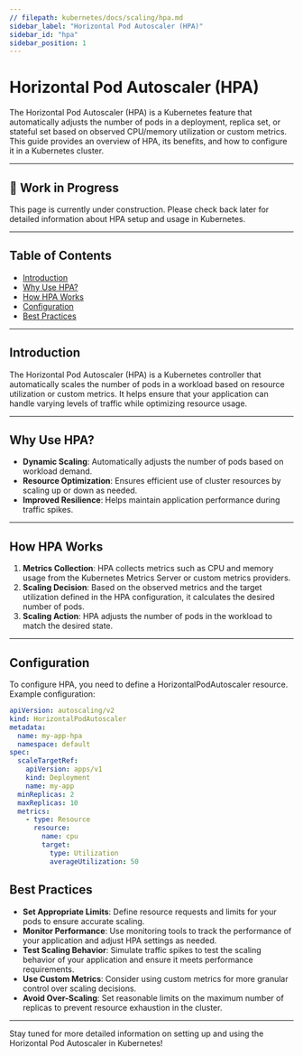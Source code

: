 ```yaml
---
// filepath: kubernetes/docs/scaling/hpa.md
sidebar_label: "Horizontal Pod Autoscaler (HPA)"
sidebar_id: "hpa"
sidebar_position: 1
---
```


# Horizontal Pod Autoscaler (HPA)

The Horizontal Pod Autoscaler (HPA) is a Kubernetes feature that automatically adjusts the number of pods in a deployment, replica set, or stateful set based on observed CPU/memory utilization or custom metrics. This guide provides an overview of HPA, its benefits, and how to configure it in a Kubernetes cluster.

---

<div style={{ backgroundColor: '#f9f9f9', borderLeft: '4px solid #0078d4', padding: '1rem', margin: '1rem 0', borderRadius: '5px' }}>
    <h2 style={{ marginTop: 0 }}>🚧 Work in Progress</h2>
    <p>This page is currently under construction. Please check back later for detailed information about HPA setup and usage in Kubernetes.</p>
</div>

---

## Table of Contents
- [Introduction](#introduction)
- [Why Use HPA?](#why-use-hpa)
- [How HPA Works](#how-hpa-works)
- [Configuration](#configuration)
- [Best Practices](#best-practices)

---

## Introduction
The Horizontal Pod Autoscaler (HPA) is a Kubernetes controller that automatically scales the number of pods in a workload based on resource utilization or custom metrics. It helps ensure that your application can handle varying levels of traffic while optimizing resource usage.

---

## Why Use HPA?
- **Dynamic Scaling**: Automatically adjusts the number of pods based on workload demand.
- **Resource Optimization**: Ensures efficient use of cluster resources by scaling up or down as needed.
- **Improved Resilience**: Helps maintain application performance during traffic spikes.

---

## How HPA Works
1. **Metrics Collection**: HPA collects metrics such as CPU and memory usage from the Kubernetes Metrics Server or custom metrics providers.
2. **Scaling Decision**: Based on the observed metrics and the target utilization defined in the HPA configuration, it calculates the desired number of pods.
3. **Scaling Action**: HPA adjusts the number of pods in the workload to match the desired state.

---

## Configuration
To configure HPA, you need to define a HorizontalPodAutoscaler resource. Example configuration:

```yaml
apiVersion: autoscaling/v2
kind: HorizontalPodAutoscaler
metadata:
  name: my-app-hpa
  namespace: default
spec:
  scaleTargetRef:
    apiVersion: apps/v1
    kind: Deployment
    name: my-app
  minReplicas: 2
  maxReplicas: 10
  metrics:
    - type: Resource
      resource:
        name: cpu
        target:
          type: Utilization
          averageUtilization: 50
```

## Best Practices
- **Set Appropriate Limits**: Define resource requests and limits for your pods to ensure accurate scaling.
- **Monitor Performance**: Use monitoring tools to track the performance of your application and adjust HPA settings as needed.
- **Test Scaling Behavior**: Simulate traffic spikes to test the scaling behavior of your application and ensure it meets performance requirements.
- **Use Custom Metrics**: Consider using custom metrics for more granular control over scaling decisions.
- **Avoid Over-Scaling**: Set reasonable limits on the maximum number of replicas to prevent resource exhaustion in the cluster.

---  
Stay tuned for more detailed information on setting up and using the Horizontal Pod Autoscaler in Kubernetes!